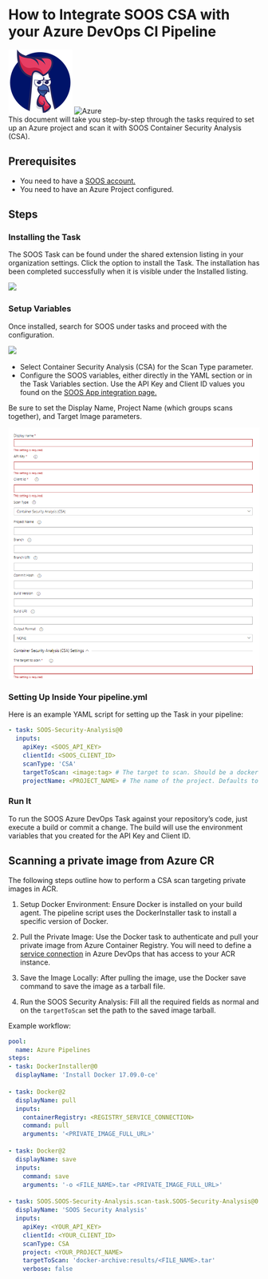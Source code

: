 # How to Integrate SOOS CSA with your Azure DevOps CI Pipeline
<div>
<img src="../assets/img/SOOS-Icon.png" alt="SOOS" width="128" height="128">
<img src="../assets/img/azure.png" alt="Azure" width="128" height="128">
</div>
This document will take you step-by-step through the tasks required to set up an Azure project and scan it with SOOS Container Security Analysis (CSA).

## Prerequisites

- You need to have a [SOOS account.](https://app.soos.io/register)
- You need to have an Azure Project configured.

## Steps

### **Installing the Task**

The SOOS Task can be found under the shared extension listing in your organization settings. Click the option to install the Task. The installation has been completed successfully when it is visible under the Installed listing.

<img src="../assets/img/azure-install.png">

### **Setup Variables**

Once installed, search for SOOS under tasks and proceed with the configuration.

<img src="../assets/img/azure-task.png">

- Select Container Security Analysis (CSA) for the Scan Type parameter.
- Configure the SOOS variables, either directly in the YAML section or in the Task Variables section. Use the API Key and Client ID values you found on the [SOOS App integration page.](https://app.soos.io/integrate/containers)

Be sure to set the Display Name, Project Name (which groups scans together), and Target Image parameters.

<img src="../assets/img/csa-azure-variables.png">

### **Setting Up Inside Your pipeline.yml**

Here is an example YAML script for setting up the Task in your pipeline:

```yaml
- task: SOOS-Security-Analysis@0
  inputs:
    apiKey: <SOOS_API_KEY>
    clientId: <SOOS_CLIENT_ID>
    scanType: 'CSA'
    targetToScan: <image:tag> # The target to scan. Should be a docker image name or a path to a directory containing a Dockerfile
    projectName: <PROJECT_NAME> # The name of the project. Defaults to 'Build.Repository.Name'.
```

### **Run It**

To run the SOOS Azure DevOps Task against your repository’s code, just execute a build or commit a change. The build will use the environment variables that you created for the API Key and Client ID.

## Scanning a private image from Azure CR

The following steps outline how to perform a CSA scan targeting private images in ACR.

1. Setup Docker Environment: Ensure Docker is installed on your build agent. The pipeline script uses the DockerInstaller task to install a specific version of Docker.

2. Pull the Private Image: Use the Docker task to authenticate and pull your private image from Azure Container Registry. You will need to define a [service connection](https://learn.microsoft.com/en-us/azure/devops/pipelines/ecosystems/containers/acr-template?view=azure-devops) in Azure DevOps that has access to your ACR instance.

3. Save the Image Locally: After pulling the image, use the Docker save command to save the image as a tarball file.

4. Run the SOOS Security Analysis: Fill all the required fields as normal and on the `targetToScan` set the path to the saved image tarball.

Example workflow: 

``` yaml
pool:
  name: Azure Pipelines
steps:
- task: DockerInstaller@0
  displayName: 'Install Docker 17.09.0-ce'

- task: Docker@2
  displayName: pull
  inputs:
    containerRegistry: <REGISTRY_SERVICE_CONNECTION>
    command: pull
    arguments: '<PRIVATE_IMAGE_FULL_URL>'

- task: Docker@2
  displayName: save
  inputs:
    command: save
    arguments: '-o <FILE_NAME>.tar <PRIVATE_IMAGE_FULL_URL>'

- task: SOOS.SOOS-Security-Analysis.scan-task.SOOS-Security-Analysis@0
  displayName: 'SOOS Security Analysis'
  inputs:
    apiKey: <YOUR_API_KEY>
    clientId: <YOUR_CLIENT_ID>
    scanType: CSA
    project: <YOUR_PROJECT_NAME>
    targetToScan: 'docker-archive:results/<FILE_NAME>.tar'
    verbose: false
```
